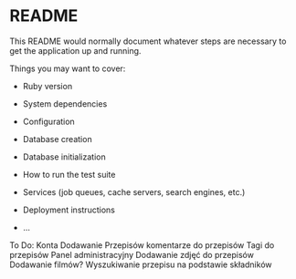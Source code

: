 # README

This README would normally document whatever steps are necessary to get the
application up and running.

Things you may want to cover:

* Ruby version

* System dependencies

* Configuration

* Database creation

* Database initialization

* How to run the test suite

* Services (job queues, cache servers, search engines, etc.)

* Deployment instructions

* ...

To Do:
Konta
Dodawanie Przepisów 
komentarze do przepisów
Tagi do przepisów
Panel administracyjny
Dodawanie zdjęć do przepisów
Dodawanie filmów?
Wyszukiwanie przepisu na podstawie składników
